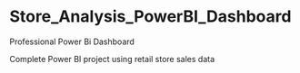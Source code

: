# Store_Analysis_PowerBI_Dashboard
Professional Power Bi Dashboard

Complete Power BI project using retail store sales data 

